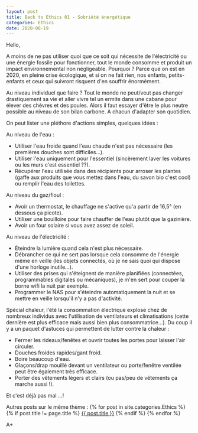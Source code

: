 ```yaml
---
layout: post
title: Back to Ethics 01 - Sobriété énergétique
categories: Ethics
date: 2020-08-19
---
```


Hello,

A moins de ne pas utiliser quoi que ce soit qui nécessite de l'électricité ou une énergie fossile pour fonctionner, tout le monde consomme et produit un impact environnemental non négligeable. Pourquoi ? Parce que on est en 2020, en pleine crise écologique, et si on ne fait rien, nos enfants, petits-enfants et ceux qui suivront risquent d'en souffrir énormément.

Au niveau individuel que faire ? Tout le monde ne peut/veut pas changer drastiquement sa vie et aller vivre tel un ermite dans une cabane pour élever des chèvres et des poules. Alors il faut essayer d'être le plus neutre possible au niveau de son bilan carbone. A chacun d'adapter son quotidien.

On peut lister une pléthore d'actions simples, quelques idées :

Au niveau de l'eau :
- Utiliser l'eau froide quand l'eau chaude n'est pas nécessaire (les premières douches sont difficiles...).
- Utiliser l'eau uniquement pour l'essentiel (sincèrement laver les voitures ou les murs c'est essentiel ??).
- Récupérer l'eau utilisée dans des récipients pour arroser les plantes (gaffe aux produits que vous mettez dans l'eau, du savon bio c'est cool) ou remplir l'eau des toilettes.

Au niveau du gaz/fioul :
- Avoir un thermostat, le chauffage ne s'active qu'a partir de 16,5° (en dessous ça picote).
- Utiliser une bouilloire pour faire chauffer de l'eau plutôt que la gazinière.
- Avoir un four solaire si vous avez assez de soleil.

Au niveau de l'électricité :
- Éteindre la lumière quand cela n'est plus nécessaire.
- Débrancher ce qui ne sert pas lorsque cela consomme de l'énergie même en veille (les objets connectés, où je ne sais quoi qui dispose d'une horloge inutile...).
- Utiliser des prises qui s'éteignent de manière planifiées (connectées, programmables digitales ou mécaniques), je m'en sert pour couper la borne wifi la nuit par exemple.
- Programmer le NAS pour s'éteindre automatiquement la nuit et se mettre en veille lorsqu'il n'y a pas d'activité.

Spécial chaleur, l'été la consommation électrique explose chez de nombreux individus avec l'utilisation de ventilateurs et climatisations (cette dernière est plus efficace mais aussi bien plus consommatrice...). Du coup il y a un paquet d'astuces qui permettent de lutter contre la chaleur :
- Fermer les rideaux/fenêtes et ouvrir toutes les portes pour laisser l'air circuler.
- Douches froides rapides/gant froid.
- Boire beaucoup d'eau.
- Glaçons/drap mouillé devant un ventilateur ou porte/fenêtre ventilée peut être également très efficace.
- Porter des vêtements légers et clairs (ou pas/peu de vêtements ça marche aussi !).

Et c'est déjà pas mal ...!


Autres posts sur le même thème :
{% for post in site.categories.Ethics %}
{% if post.title != page.title %}
<a href="{{ post.url }}">{{ post.title }}</a>
{% endif %}
{% endfor %}

A+
